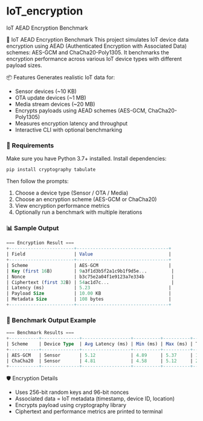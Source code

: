# IoT_encryption
IoT AEAD Encryption Benchmark


🔐 IoT AEAD Encryption Benchmark
This project simulates IoT device data encryption using AEAD (Authenticated Encryption with Associated Data) schemes: AES-GCM and ChaCha20-Poly1305. It benchmarks the encryption performance across various IoT device types with different payload sizes.


📦 Features
Generates realistic IoT data for:
- Sensor devices (~10 KB)
- OTA update devices (~1 MB)
- Media stream devices (~20 MB)
- Encrypts payloads using AEAD schemes (AES-GCM, ChaCha20-Poly1305)
- Measures encryption latency and throughput
- Interactive CLI with optional benchmarking


### 🧰 Requirements
Make sure you have Python 3.7+ installed.
Install dependencies:
```bash
pip install cryptography tabulate
```

Then follow the prompts:
1. Choose a device type (Sensor / OTA / Media)
2. Choose an encryption scheme (AES-GCM or ChaCha20)
3. View encryption performance metrics
4. Optionally run a benchmark with multiple iterations


### 📊 Sample Output
```sql
=== Encryption Result ===
+------------------------+----------------------------------+
| Field                  | Value                            |
+------------------------+----------------------------------+
| Scheme                 | AES-GCM                          |
| Key (first 16B)        | 9a3f1d3b5f2a1c9b1f9d5e...         |
| Nonce                  | b3c75e2a04f1e9123a7e334b          |
| Ciphertext (first 32B) | 54ac1d7c...                       |
| Latency (ms)           | 5.23                             |
| Payload Size           | 10.00 KB                         |
| Metadata Size          | 108 bytes                        |
+------------------------+----------------------------------+
```


### 🧪 Benchmark Output Example
```sql
=== Benchmark Results ===
+-----------+--------------+------------------+----------+----------+-------------------+-------------+
| Scheme    | Device Type  | Avg Latency (ms) | Min (ms) | Max (ms) | Throughput (GB/s) | Iterations  |
+-----------+--------------+------------------+----------+----------+-------------------+-------------+
| AES-GCM   | Sensor       | 5.12             | 4.89     | 5.37     | 1.89              | 5           |
| ChaCha20  | Sensor       | 4.81             | 4.58     | 5.12     | 2.01              | 5           |
+-----------+--------------+------------------+----------+----------+-------------------+-------------+
```


🛡️ Encryption Details
- Uses 256-bit random keys and 96-bit nonces
- Associated data = IoT metadata (timestamp, device ID, location)
- Encrypts payload using cryptography library
- Ciphertext and performance metrics are printed to terminal



